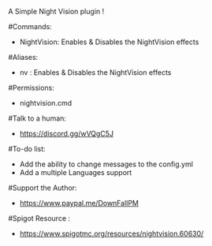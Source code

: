 A Simple Night Vision plugin !

#Commands:
 - NightVision: Enables & Disables the NightVision effects
 
#Aliases:
 - nv : Enables & Disables the NightVision effects

#Permissions:
 - nightvision.cmd

#Talk to a human:
 - https://discord.gg/wVQgC5J

#To-do list:
 - Add the ability to change messages to the config.yml
 - Add a multiple Languages support

#Support the Author:
 - https://www.paypal.me/DownFallPM
 
#Spigot Resource :
 - https://www.spigotmc.org/resources/nightvision.60630/
